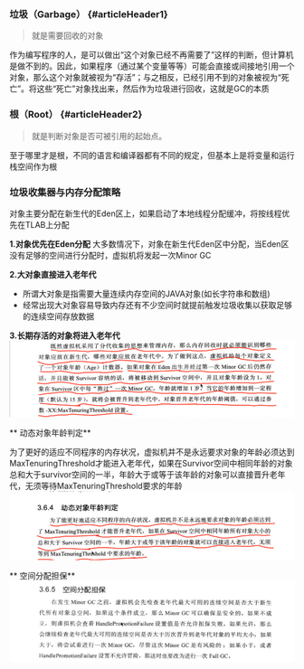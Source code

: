 ### 垃圾（Garbage） {#articleHeader1}

> 就是需要回收的对象

作为编写程序的人，是可以做出“这个对象已经不再需要了”这样的判断，但计算机是做不到的。因此，如果程序（通过某个变量等等）可能会直接或间接地引用一个对象，那么这个对象就被视为“存活”；与之相反，已经引用不到的对象被视为“死亡”。将这些“死亡”对象找出来，然后作为垃圾进行回收，这就是GC的本质

### 根（Root） {#articleHeader2}

> 就是判断对象是否可被引用的起始点。

至于哪里才是根，不同的语言和编译器都有不同的规定，但基本上是将变量和运行栈空间作为根

### 垃圾收集器与内存分配策略

对象主要分配在新生代的Eden区上，如果启动了本地线程分配缓冲，将按线程优先在TLAB上分配

**1.对象优先在Eden分配** 大多数情况下，对象在新生代Eden区中分配，当Eden区没有足够的空间进行分配时，虚拟机将发起一次Minor GC

**2.大对象直接进入老年代**

* 所谓大对象是指需要大量连续内存空间的JAVA对象\(如长字符串和数组\)
* 经常出现大对象容易导致内存还有不少空间时就提前触发垃圾收集以获取足够的连续空间存放数据

**3.长期存活的对象将进入老年代**  
![](/assets/201708022223.png)

** 动态对象年龄判定**

为了更好的适应不同程序的内存状况，虚拟机并不是永远要求对象的年龄必须达到MaxTenuringThreshold才能进入老年代，如果在Survivor空间中相同年龄的对象总和大于survivor空间的一半，年龄大于或等于该年龄的对象可以直接晋升老年代，无须等待MaxTenuringThreshold要求的年龄  
![](/assets/201708022225.png)

** 空间分配担保**  
![](/assets/20170802227.png)

